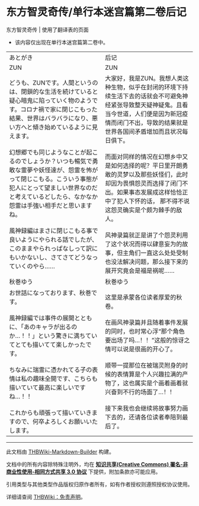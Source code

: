 # 东方智灵奇传/单行本迷宫篇第二卷后记

<!-- source html: G:\repos\THBWiki-Markdown-Builder\THBWikiMarkdown\Temp\main\9\9a\ns0%3A%E4%B8%9C%E6%96%B9%E6%99%BA%E7%81%B5%E5%A5%87%E4%BC%A0%2F%E5%8D%95%E8%A1%8C%E6%9C%AC%E8%BF%B7%E5%AE%AB%E7%AF%87%E7%AC%AC%E4%BA%8C%E5%8D%B7%E5%90%8E%E8%AE%B0.html -->

东方智灵奇传 | 使用了翻译表的页面

- 该内容仅出现在单行本迷宫篇第二卷中。

  
  

  


<table><tbody><tr class="tt-content-header" id="=-1" data-pos="&#91;&quot;=&quot;,1&#93;"><td class="tt-jah" lang="ja"><div class="poem">あとがき</div></td><td class="tt-zhh" lang="zh"><div class="poem">后记</div></td></tr><tr class="tt-content-header" id="=-2" data-pos="&#91;&quot;=&quot;,2&#93;"><td class="tt-jah" lang="ja"><div class="poem">ZUN</div></td><td class="tt-zhh" lang="zh"><div class="poem">ZUN</div></td></tr><tr class="tt-content" id="=-3" data-pos="&#91;&quot;=&quot;,3&#93;"><td class="tt-ja" lang="ja"><div class="poem">どうも、ZUNです。人間というのは、閉鎖的な生活を続けていると疑心暗鬼に陷っていく物のようです。コロナ禍で家に閉じこもった結果、世界はバラバラになり、悪い方へと傾き始めているように見えます。<br><br>幻想郷でも同じようなことが起こるのでしょうか？いつも暢気で勇敢な霊夢や妖怪達が、怨霊を怖がって閉じこもる。こういう事態が犯人にとって望ましい世界なのだと考えているどしたら、なかなか怨霊は手強い相手だと思いますね。<br><br>風神録編はまさに閉じこもる事で良いようにやられる話でしたが、このままやられっぱなしって訳にもいかないし、さてさてどうなっていくのやら……</div></td><td class="tt-zh" lang="zh"><div class="poem">大家好，我是ZUN。我想人类这种生物，似乎在封闭的环境下持续生活下去的话就会不可避免神经紧张导致整天疑神疑鬼。且看当今世道，人们便是因为新冠疫情而闭门不出，导致的结果就是世界各国间矛盾增加而且状况每日俱下。<br><br>而面对同样的情况在幻想乡中又是如何选择的呢？平日里开朗勇敢的灵梦以及那些妖怪们，此时却因为畏惧怨灵而选择了闭门不出。如果事态发展成这样恰恰正中了犯人下怀的话， 那不得不说这怨灵确实是个颇为棘手的敌人。<br><br>风神录篇就正是讲了个怨灵利用了这个状况而得以肆意妄为的故事，但主角们一直这么处处受制也没法解决问题，那么接下来的展开究竟会是福是祸呢……</div></td></tr><tr class="tt-content-header" id="=-4" data-pos="&#91;&quot;=&quot;,4&#93;"><td class="tt-jah" lang="ja"><div class="poem">秋巻ゆう</div></td><td class="tt-zhh" lang="zh"><div class="poem">秋巻ゆう</div></td></tr><tr class="tt-content" id="=-5" data-pos="&#91;&quot;=&quot;,5&#93;"><td class="tt-ja" lang="ja"><div class="poem">お世話になっております、秋巻です。<br><br>風神録編では事件の展開とともに、「あのキャラが出るのか…！！」という驚きに満ちていてとても描いてて楽しかったです。<br><br>ちなみに瑞霊に憑かれてる子の表情は私の趣味全開です、こちらも描いていて最高に楽しいですね…！！<br><br>これからも頑張って描いていきますので、何卒よろしくお願いいたします。</div></td><td class="tt-zh" lang="zh"><div class="poem">这里是承蒙各位读者厚爱的秋卷。<br><br>在画风神录篇并且随着事件发展的同时，也时常心浮“那个角色要出场了吗…！！”这般的惊讶之情可以说是很画的开心了。<br><br>顺带一提那位在被瑞灵附身的时候的表情算是个人兴趣拉满的产物了，这也属实是个画着画着就兴奋到不行的场面了…！！<br><br>接下来我也会继续将故事努力画下去的，还请各位读者奉陪到最后了。</div></td></tr></tbody></table>


  
  

  





---

此文档由 [THBWiki-Markdown-Builder](https://github.com/Delsin-Yu/THBWiki-Markdown-Builder) 构建。

文档中的所有内容除特殊注明外，均在 [**知识共享(Creative Commons) 署名-非商业性使用-相同方式共享 3.0 协议**](https://creativecommons.org/licenses/by-sa/3.0/deed.zh-hans) 下提供，附加条款亦可能应用。

引用类型与其他类型作品版权归原作者所有，如有作者授权则遵照授权协议使用。

详细请查阅 [THBWiki：免责声明](https://thbwiki.cc/THBWiki:%E5%85%8D%E8%B4%A3%E5%A3%B0%E6%98%8E)。

